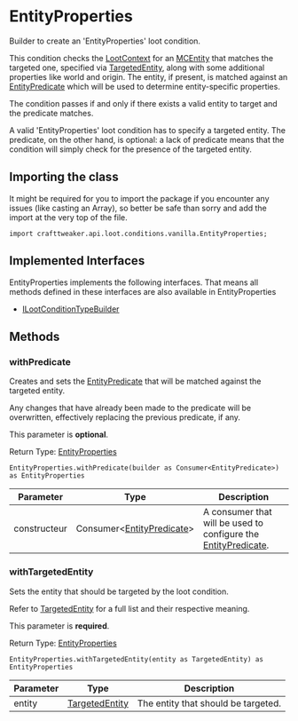 # EntityProperties

Builder to create an 'EntityProperties' loot condition.

 This condition checks the [LootContext](/vanilla/api/loot/LootContext) for an [MCEntity](/vanilla/api/entity/MCEntity) that matches the targeted one, specified via [TargetedEntity](/vanilla/api/predicate/TargetedEntity), along with some additional properties like world and origin. The entity, if present, is matched against an [EntityPredicate](/vanilla/api/predicate/EntityPredicate) which will be used to determine entity-specific properties.

 The condition passes if and only if there exists a valid entity to target and the predicate matches.

 A valid 'EntityProperties' loot condition has to specify a targeted entity. The predicate, on the other hand, is optional: a lack of predicate means that the condition will simply check for the presence of the targeted entity.

## Importing the class

It might be required for you to import the package if you encounter any issues (like casting an Array), so better be safe than sorry and add the import at the very top of the file.
```zenscript
import crafttweaker.api.loot.conditions.vanilla.EntityProperties;
```


## Implemented Interfaces
EntityProperties implements the following interfaces. That means all methods defined in these interfaces are also available in EntityProperties

- [ILootConditionTypeBuilder](/vanilla/api/loot/conditions/ILootConditionTypeBuilder)

## Methods

### withPredicate

Creates and sets the [EntityPredicate](/vanilla/api/predicate/EntityPredicate) that will be matched against the targeted entity.

 Any changes that have already been made to the predicate will be overwritten, effectively replacing the previous predicate, if any.

 This parameter is <strong>optional</strong>.

Return Type: [EntityProperties](/vanilla/api/loot/conditions/vanilla/EntityProperties)

```zenscript
EntityProperties.withPredicate(builder as Consumer<EntityPredicate>) as EntityProperties
```

| Parameter    | Type                                                                                  | Description                                                                                              |
| ------------ | ------------------------------------------------------------------------------------- | -------------------------------------------------------------------------------------------------------- |
| constructeur | Consumer&lt;[EntityPredicate](/vanilla/api/predicate/EntityPredicate)&gt; | A consumer that will be used to configure the [EntityPredicate](/vanilla/api/predicate/EntityPredicate). |


### withTargetedEntity

Sets the entity that should be targeted by the loot condition.

 Refer to [TargetedEntity](/vanilla/api/predicate/TargetedEntity) for a full list and their respective meaning.

 This parameter is <strong>required</strong>.

Return Type: [EntityProperties](/vanilla/api/loot/conditions/vanilla/EntityProperties)

```zenscript
EntityProperties.withTargetedEntity(entity as TargetedEntity) as EntityProperties
```

| Parameter | Type                                                    | Description                         |
| --------- | ------------------------------------------------------- | ----------------------------------- |
| entity    | [TargetedEntity](/vanilla/api/predicate/TargetedEntity) | The entity that should be targeted. |



